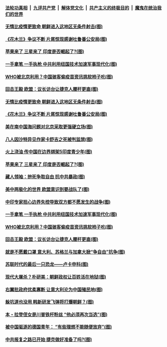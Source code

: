 

####  [法轮功真相](../../../../basic/blob/master/README.md?t=09081131) &nbsp;|&nbsp; [九评共产党](../../../../9ping.md/blob/master/README.md?t=09081131) &nbsp;|&nbsp; [解体党文化](../../../../jtdwh.md/blob/master/README.md?t=09081131)  &nbsp;|&nbsp; [共产主义的终极目的](../../../../gczydzjmd.md/blob/master/README.md?t=09081131) &nbsp;|&nbsp; [魔鬼在统治我们的世界](../../../../mgztzwmdsj.md/blob/master/README.md?t=09081131) 

#### [无情比疫情更致命 朝鲜进入这地区无条件射击(图)](../pages/p9/945436.md?t=09081131) 

#### [《花木兰》争议不断 片尾惊现感谢吐鲁番公安局(图)](../pages/p9/945494.md?t=09081131) 

#### [苹果来了 三星来了 印度是否崛起了?(图)](../pages/p9/945483.md?t=09081131) 

#### [一手拿笔 一手执枪 中共利用纽国技术加速军事现代化(图)](../pages/p9/945424.md?t=09081131) 

#### [WHO被北京利用？中国骇客偷疫苗资讯挑软杮子吃(图)](../pages/p9/945417.md?t=09081131) 

#### [回击王毅 欧盟：议长访台让捷克人腰杆更直(图)](../pages/p9/945339.md?t=09081131) 

#### [无情比疫情更致命 朝鲜进入这地区无条件射击(图)](../pages/p9/945436.md?t=09081131) 

#### [《花木兰》争议不断 片尾惊现感谢吐鲁番公安局(图)](../pages/p9/945494.md?t=09081131) 

#### [美在南中国海问题对北京采取更强硬立场(图)](../pages/p9/945488.md?t=09081131) 

#### [八人因沙特异见作家卡舒吉之死被判监禁(图)](../pages/p9/945486.md?t=09081131) 

#### [火上浇油 传中国在边界绑架5印度青少年(图)](../pages/p9/945422.md?t=09081131) 

#### [苹果来了 三星来了 印度是否崛起了?(图)](../pages/p9/945483.md?t=09081131) 

#### [藏人领袖：拚死争取自由 抗中共暴政(图)](../pages/p9/945454.md?t=09081131) 

#### [美中两极化的世界 欧盟意识到要战队了(图)](../pages/p9/945441.md?t=09081131) 

#### [中印专家担心边界失控导致双方都不愿发生的战争(图)](../pages/p9/945440.md?t=09081131) 

#### [一手拿笔 一手执枪 中共利用纽国技术加速军事现代化(图)](../pages/p9/945424.md?t=09081131) 

#### [WHO被北京利用？中国骇客偷疫苗资讯挑软杮子吃(图)](../pages/p9/945417.md?t=09081131) 

#### [回击王毅 欧盟：议长访台让捷克人腰杆更直(图)](../pages/p9/945339.md?t=09081131) 

#### [就是不愿戴口罩 意大利、苏格兰与加拿大掀“争自由”抗争(图)](../pages/p9/945391.md?t=09081131) 

#### [苏联时代的最后一只恐龙——卢卡申科(图)](../pages/p9/945390.md?t=09081131) 

#### [现代大屠杀？朴研美：朝鲜政权让百姓活在地狱(图)](../pages/p9/945351.md?t=09081131) 

#### [右翼批政府优柔寡断 让意大利沦为中国殖民地(图)](../pages/p9/945382.md?t=09081131) 

#### [躲坑道也没用 韩新研发飞弹将打爆朝鲜？(图)](../pages/p9/945265.md?t=09081131) 

#### [本・拉登侄女是川普铁杆粉丝 “他必须再次当选”(图)](../pages/p9/945308.md?t=09081131) 

#### [被中国驱逐的德国青年： “有些理想不能随便放弃”(图)](../pages/p9/945309.md?t=09081131) 

#### [中共报复之路已开始 捷克做好准备了吗?(图)](../pages/p9/945307.md?t=09081131) 

